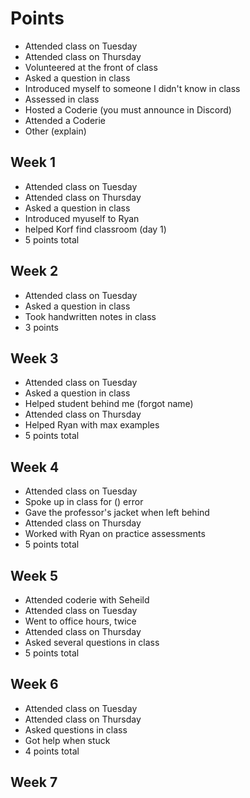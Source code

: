Points
======
 - Attended class on Tuesday
 - Attended class on Thursday
 - Volunteered at the front of class
 - Asked a question in class
 - Introduced myself to someone I didn't know in class
 - Assessed in class
 - Hosted a Coderie (you must announce in Discord)
 - Attended a Coderie
 - Other (explain)
 

Week 1
------
 - Attended class on Tuesday
 - Attended class on Thursday
 - Asked a question in class
 - Introduced myuself to Ryan
 - helped Korf find classroom (day 1)
 - 5 points total 
 
Week 2
------
 - Attended class on Tuesday
 - Asked a question in class
 - Took handwritten notes in class 
 - 3 points 

Week 3
------
 - Attended class on Tuesday
 - Asked a question in class
 - Helped student behind me (forgot name)
 - Attended class on Thursday
 - Helped Ryan with max examples
 - 5 points total 
 
Week 4
------
 - Attended class on Tuesday
 - Spoke up in class for () error
 - Gave the professor's jacket when left behind
 - Attended class on Thursday
 - Worked with Ryan on practice assessments
 - 5 points total
 
Week 5
------
 - Attended coderie with Seheild
 - Attended class on Tuesday
 - Went to office hours, twice
 - Attended class on Thursday
 - Asked several questions in class
 - 5 points total

Week 6
------
 - Attended class on Tuesday
 - Attended class on Thursday
 - Asked questions in class
 - Got help when stuck
 - 4 points total

Week 7
------

 